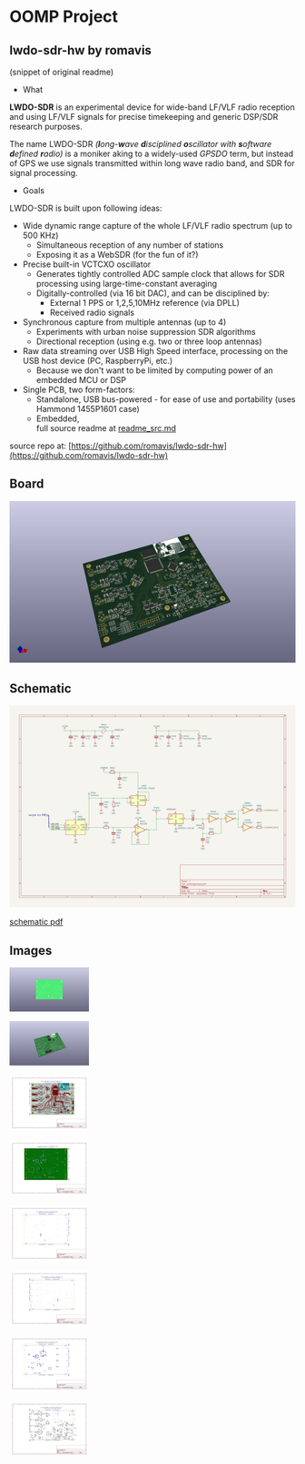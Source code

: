 # OOMP Project  
## lwdo-sdr-hw  by romavis  
  
(snippet of original readme)  
  
- What  
  
**LWDO-SDR** is an experimental device for wide-band LF/VLF radio reception and using LF/VLF signals for precise timekeeping and generic DSP/SDR research purposes.  
  
The name LWDO-SDR *(**l**ong-**w**ave **d**isciplined **o**scillator with **s**oftware **d**efined **r**adio)* is a moniker aking to a widely-used *GPSDO* term, but instead of GPS we use signals transmitted within long wave radio band, and SDR for signal processing.  
  
- Goals  
  
LWDO-SDR is built upon following ideas:  
- Wide dynamic range capture of the whole LF/VLF radio spectrum (up to 500 KHz)  
  - Simultaneous reception of any number of stations  
  - Exposing it as a WebSDR (for the fun of it?)  
- Precise built-in VCTCXO oscillator  
  - Generates tightly controlled ADC sample clock that allows for SDR processing using large-time-constant averaging  
  - Digitally-controlled (via 16 bit DAC), and can be disciplined by:  
    - External 1 PPS or 1,2,5,10MHz reference (via DPLL)  
    - Received radio signals  
- Synchronous capture from multiple antennas (up to 4)  
  - Experiments with urban noise suppression SDR algorithms   
  - Directional reception (using e.g. two or three loop antennas)  
- Raw data streaming over USB High Speed interface, processing on the USB host device (PC, RaspberryPi, etc.)  
  - Because we don't want to be limited by computing power of an embedded MCU or DSP  
- Single PCB, two form-factors:  
  - Standalone, USB bus-powered - for ease of use and portability (uses Hammond 1455P1601 case)  
  - Embedded,  
  full source readme at [readme_src.md](readme_src.md)  
  
source repo at: [https://github.com/romavis/lwdo-sdr-hw](https://github.com/romavis/lwdo-sdr-hw)  
## Board  
  
[![working_3d.png](working_3d_600.png)](working_3d.png)  
## Schematic  
  
[![working_schematic.png](working_schematic_600.png)](working_schematic.png)  
  
[schematic pdf](working_schematic.pdf)  
## Images  
  
[![working_3D_bottom.png](working_3D_bottom_140.png)](working_3D_bottom.png)  
  
[![working_3D_top.png](working_3D_top_140.png)](working_3D_top.png)  
  
[![working_assembly_page_01.png](working_assembly_page_01_140.png)](working_assembly_page_01.png)  
  
[![working_assembly_page_02.png](working_assembly_page_02_140.png)](working_assembly_page_02.png)  
  
[![working_assembly_page_03.png](working_assembly_page_03_140.png)](working_assembly_page_03.png)  
  
[![working_assembly_page_04.png](working_assembly_page_04_140.png)](working_assembly_page_04.png)  
  
[![working_assembly_page_05.png](working_assembly_page_05_140.png)](working_assembly_page_05.png)  
  
[![working_assembly_page_06.png](working_assembly_page_06_140.png)](working_assembly_page_06.png)  
